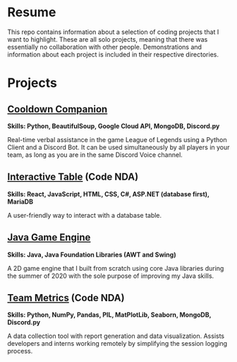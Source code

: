 # Resume
This repo contains information about a selection of coding projects that I want to highlight. These are all solo projects, meaning that there was essentially no collaboration with other people. Demonstrations and information about each project is included in their respective directories.

# Projects

## [Cooldown Companion](https://github.com/AFlyingRhino/ResumeProjects/tree/main/CooldownCompanion)
**Skills: Python, BeautifulSoup, Google Cloud API, MongoDB, Discord.py**

Real-time verbal assistance in the game League of Legends using a Python Client and a Discord Bot. It can be used simultaneously by all players in your team, as long as you are in the same Discord Voice channel.

## [Interactive Table](https://github.com/AFlyingRhino/ResumeProjects/tree/main/InteractiveTable) (Code NDA)
**Skills: React, JavaScript, HTML, CSS, C#, ASP.NET (database first), MariaDB**

A user-friendly way to interact with a database table.

## [Java Game Engine](https://github.com/AFlyingRhino/ResumeProjects/tree/main/JavaGameEngine)
**Skills: Java, Java Foundation Libraries (AWT and Swing)**

A 2D game engine that I built from scratch using core Java libraries during the summer of 2020 with the sole purpose of improving my Java skills.

## [Team Metrics](https://github.com/AFlyingRhino/ResumeProjects/tree/main/TeamMetrics) (Code NDA)
**Skills: Python, NumPy, Pandas, PIL, MatPlotLib, Seaborn, MongoDB, Discord.py**

A data collection tool with report generation and data visualization. Assists developers and interns working remotely by simplifying the session logging process.
